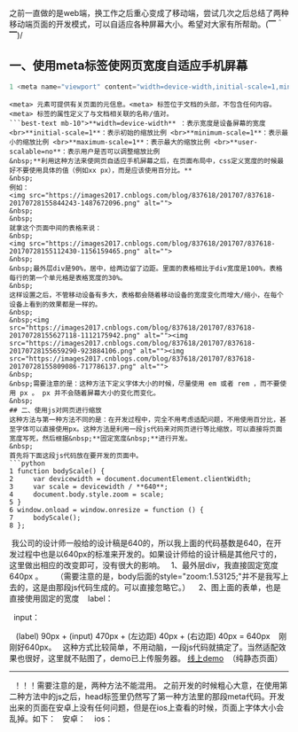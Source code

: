 之前一直做的是web端，换工作之后重心变成了移动端，尝试几次之后总结了两种移动端页面的开发模式，可以自适应各种屏幕大小。希望对大家有所帮助。\(▔＾▔)/
&nbsp;
## 一、使用meta标签使网页宽度自适应手机屏幕
```python
1 <meta name="viewport" content="width=device-width,initial-scale=1,minimum-scale=1,maximum-scale=1,user-scalable=no" />
```
```best-text mb-10">**<br>在网页的<head>中增加这句话，可以让网页的宽度自动适应手机屏幕的宽度。**
<meta> 元素可提供有关页面的元信息。<meta> 标签位于文档的头部，不包含任何内容。<meta> 标签的属性定义了与文档相关联的名称/值对。
​```best-text mb-10">**width=device-width** ：表示宽度是设备屏幕的宽度 <br>**initial-scale=1**：表示初始的缩放比例 <br>**minimum-scale=1**：表示最小的缩放比例 <br>**maximum-scale=1**：表示最大的缩放比例 <br>**user-scalable=no**：表示用户是否可以调整缩放比例
&nbsp;**利用这种方法来使网页自适应手机屏幕之后，在页面布局中，css定义宽度的时候最好不要使用具体的值（例如xx px），而是应该使用百分比。**
&nbsp;
例如：
<img src="https://images2017.cnblogs.com/blog/837618/201707/837618-20170728155844243-1487672096.png" alt="">
&nbsp;
&nbsp;
就拿这个页面中间的表格来说：
&nbsp;
<img src="https://images2017.cnblogs.com/blog/837618/201707/837618-20170728155112430-1156159465.png" alt="">
&nbsp;
&nbsp;最外层div是90%，居中，给两边留了边距。里面的表格相比于div宽度是100%，表格每行的第一个单元格是表格宽度的30%。
&nbsp;
这样设置之后，不管移动设备有多大，表格都会随着移动设备的宽度变化而增大/缩小，在每个设备上看到的效果都是一样的。
&nbsp;
&nbsp;<img src="https://images2017.cnblogs.com/blog/837618/201707/837618-20170728155627118-1112175942.png" alt=""><img src="https://images2017.cnblogs.com/blog/837618/201707/837618-20170728155659290-923884106.png" alt=""><img src="https://images2017.cnblogs.com/blog/837618/201707/837618-20170728155809086-717786137.png" alt="">
&nbsp;
&nbsp;需要注意的是：这种方法下定义字体大小的时候，尽量使用 em 或者 rem ，而不要使用 px 。 px 并不会随着屏幕大小的变化而变化。
&nbsp;
## 二、使用js对网页进行缩放
这种方法与第一种方法不同的是：在开发过程中，完全不用考虑适配问题，不用使用百分比，甚至字体可以直接使用px。这种方法是利用一段js代码来对网页进行等比缩放，可以直接将页面宽度写死，然后根据&nbsp;**固定宽度&nbsp;**进行开发。
&nbsp;
首先将下面这段js代码放在要开发的页面中。
​```python
1 function bodyScale() {
2     var devicewidth = document.documentElement.clientWidth;
3     var scale = devicewidth / **640**;
4     document.body.style.zoom = scale;
5 }
6 window.onload = window.onresize = function () {
7     bodyScale();
8 };
```
&nbsp;我公司的设计师一般给的设计稿是640的，所以我上面的代码基数是640，在开发过程中也是以640px的标准来开发的。如果设计师给的设计稿是其他尺寸的，这里做出相应的改变即可，没有很大的影响。
&nbsp;
1、最外层div，我直接固定宽度 640px 。
&nbsp;
&nbsp;
&nbsp;（需要注意的是，body后面的style="zoom:1.53125;"并不是我写上去的，这是由那段js代码生成的。可以直接忽略它。）
&nbsp;
&nbsp;2、图上面的表单，也是直接使用固定的宽度
&nbsp;
&nbsp;label：

&nbsp;
input：

&nbsp;
&nbsp;(label) 90px + (input) 470px + (左边距) 40px + (右边距) 40px = 640px &nbsp; &nbsp;刚刚好640px。
&nbsp;
这种方式比较简单，不用动脑，一段js代码就搞定了。当然适配效果也很好，这里就不贴图了，demo已上传服务器。
<a href="http://beer.emmaclub.com/oktoberfest/index.html" target="_blank">线上demo</a>&nbsp; （纯静态页面）
&nbsp;

<hr>
&nbsp;
！！！需要注意的是，两种方法不能混用。
之前开发的时候粗心大意，在使用第二种方法中的js之后，head标签里仍然写了第一种方法里的那段meta代码。开发出来的页面在安卓上没有任何问题，但是在ios上查看的时候，页面上字体大小会乱掉。如下：
&nbsp;
安卓：
<img src="https://images2017.cnblogs.com/blog/837618/201707/837618-20170728163328305-1383256774.png" alt="">
&nbsp;
ios：
<img src="https://images2017.cnblogs.com/blog/837618/201707/837618-20170728163350836-188408510.png" alt=""
&nbsp;